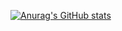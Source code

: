 
[![Anurag's GitHub stats](https://github-readme-stats.vercel.app/api?username=harryhamilton)](https://github.com/harryhamilton/github-readme-stats)


